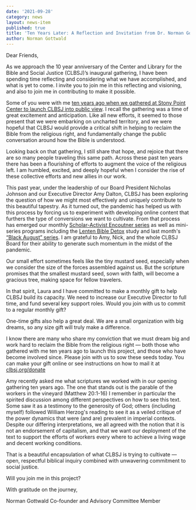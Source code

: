 ```yaml
---
date: '2021-09-28'
category: news
layout: news-item
published: true
title: 'Ten Years Later: A Reflection and Invitation from Dr. Norman Gottwald'
author: Norman Gottwald
---
```

Dear Friends,

As we approach the 10 year anniversary of the Center and Library for the Bible and Social Justice (CLBSJ)’s inaugural gathering, I have been spending time reflecting and considering what we have accomplished, and what is yet to come. I invite you to join me in this reflecting and visioning, and also to join me in contributing to make it possible.

Some of you were with me [ten years ago when we gathered at Stony Point Center to launch CLBSJ into public view](https://clbsj.org/events/2011/10/22/opening-weekend/). I recall the gathering was a time of great excitement and anticipation. Like all new efforts, it seemed to those present that we were embarking on uncharted territory, and we were hopeful that CLBSJ would provide a critical shift in helping to reclaim the Bible from the religious right, and fundamentally change the public conversation around how the Bible is understood. 

Looking back on that gathering, I still share that hope, and rejoice that there are so many people traveling this same path. Across these past ten years there has been a flourishing of efforts to augment the voice of the religious left. I am humbled, excited, and deeply hopeful when I consider the rise of these collective efforts and new allies in our work.

This past year, under the leadership of our Board President Nicholas Johnson and our Executive Director Amy Dalton, CLBSJ has been exploring the question of how we might most effectively and uniquely contribute to this beautiful tapestry. As it turned out, the pandemic has helped us with this process by forcing us to experiment with developing online content that furthers the type of conversions we want to cultivate. From that process has emerged our monthly [Scholar-Activist Encoutner series](https://clbsj.org/events/scholar-activist-encounters/) as well as mini-series programs including the [Lenten Bible Detox](https://clbsj.org/events/lenten-detox/) study and last month's [“Black August” series](https://clbsj.org/events/why-black-religion-matters/). I am grateful to Amy, Nick, and the whole CLBSJ Board for their ability to generate such momentum in the midst of the pandemic.

Our small effort sometimes feels like the tiny mustard seed, especially when we consider the size of the forces assembled against us. But the scripture promises that the smallest mustard seed, sown with faith, will become a gracious tree, making space for fellow travelers.

In that spirit, Laura and I have committed to make a monthly gift to help CLBSJ build its capacity. We need to increase our Executive Director to full time, and fund several key support roles. Would you join with us to commit to a regular monthly gift?

One-time gifts also help a great deal. We are a small organization with big dreams, so any size gift will truly make a difference. 

I know there are many who share my conviction that we must dream big and work hard to reclaim the Bible from the religious right — both those who gathered with me ten years ago to launch this project, and those who have become involved since. Please join with us to sow these seeds today. You can make your gift online or see instructions on how to mail it at [clbsj.org/donate](https://clbsj.org/donate/)

Amy recently asked me what scriptures we worked with in our opening gathering ten years ago. The one that stands out is the parable of the workers in the vineyard (Matthew 20:1-16) I remember in particular the spirited discussion among different perspectives on how to see this text. Some saw it as a testimony to the generosity of God; others (including myself) followed William Herzog's reading to see it as a veiled critique of the power dynamics that were (and are) prevalent in imperial contexts. Despite our differing interpretations, we all agreed with the notion that it is not an endorsement of capitalism, and that we want our deployment of the text to support the efforts of workers every where to achieve a living wage and decent working conditions. 

That is a beautiful encapsulation of what CLBSJ is trying to cultivate — open, respectful biblical inquiry combined with unwavering commitment to social justice.

Will you join me in this project? 

With gratitude on the journey,

Norman Gottwald
Co-founder and Advisory Committee Member
